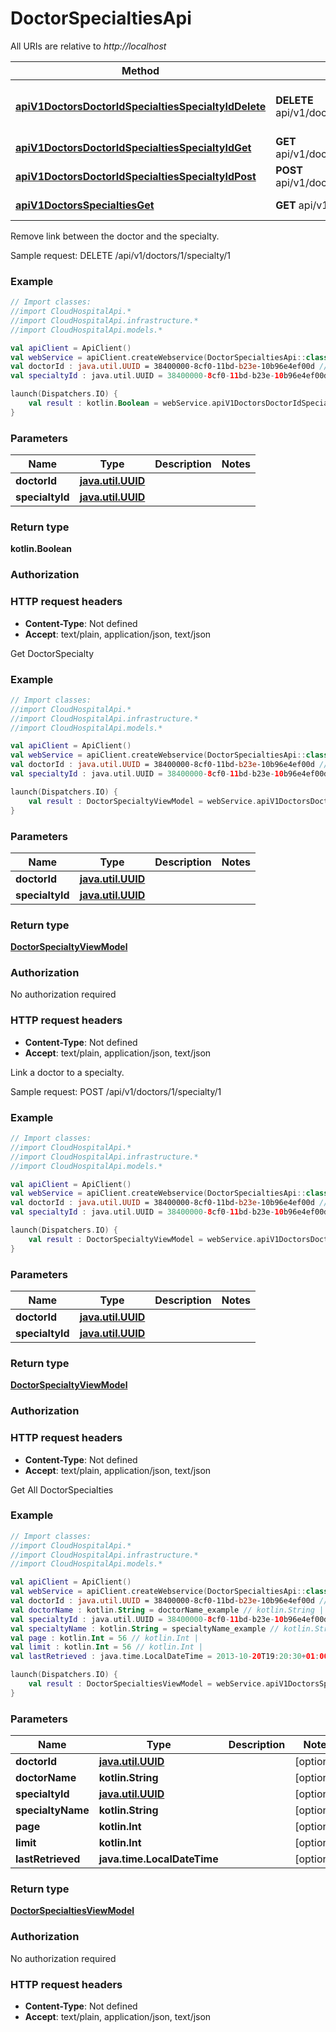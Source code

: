 # DoctorSpecialtiesApi

All URIs are relative to *http://localhost*

Method | HTTP request | Description
------------- | ------------- | -------------
[**apiV1DoctorsDoctorIdSpecialtiesSpecialtyIdDelete**](DoctorSpecialtiesApi.md#apiV1DoctorsDoctorIdSpecialtiesSpecialtyIdDelete) | **DELETE** api/v1/doctors/{doctorId}/specialties/{specialtyId} | Remove link between the doctor and the specialty.
[**apiV1DoctorsDoctorIdSpecialtiesSpecialtyIdGet**](DoctorSpecialtiesApi.md#apiV1DoctorsDoctorIdSpecialtiesSpecialtyIdGet) | **GET** api/v1/doctors/{doctorId}/specialties/{specialtyId} | Get DoctorSpecialty
[**apiV1DoctorsDoctorIdSpecialtiesSpecialtyIdPost**](DoctorSpecialtiesApi.md#apiV1DoctorsDoctorIdSpecialtiesSpecialtyIdPost) | **POST** api/v1/doctors/{doctorId}/specialties/{specialtyId} | Link a doctor to a specialty.
[**apiV1DoctorsSpecialtiesGet**](DoctorSpecialtiesApi.md#apiV1DoctorsSpecialtiesGet) | **GET** api/v1/doctors/specialties | Get All DoctorSpecialties



Remove link between the doctor and the specialty.

Sample request:        DELETE /api/v1/doctors/1/specialty/1

### Example
```kotlin
// Import classes:
//import CloudHospitalApi.*
//import CloudHospitalApi.infrastructure.*
//import CloudHospitalApi.models.*

val apiClient = ApiClient()
val webService = apiClient.createWebservice(DoctorSpecialtiesApi::class.java)
val doctorId : java.util.UUID = 38400000-8cf0-11bd-b23e-10b96e4ef00d // java.util.UUID | 
val specialtyId : java.util.UUID = 38400000-8cf0-11bd-b23e-10b96e4ef00d // java.util.UUID | 

launch(Dispatchers.IO) {
    val result : kotlin.Boolean = webService.apiV1DoctorsDoctorIdSpecialtiesSpecialtyIdDelete(doctorId, specialtyId)
}
```

### Parameters

Name | Type | Description  | Notes
------------- | ------------- | ------------- | -------------
 **doctorId** | [**java.util.UUID**](.md)|  |
 **specialtyId** | [**java.util.UUID**](.md)|  |

### Return type

**kotlin.Boolean**

### Authorization



### HTTP request headers

 - **Content-Type**: Not defined
 - **Accept**: text/plain, application/json, text/json


Get DoctorSpecialty

### Example
```kotlin
// Import classes:
//import CloudHospitalApi.*
//import CloudHospitalApi.infrastructure.*
//import CloudHospitalApi.models.*

val apiClient = ApiClient()
val webService = apiClient.createWebservice(DoctorSpecialtiesApi::class.java)
val doctorId : java.util.UUID = 38400000-8cf0-11bd-b23e-10b96e4ef00d // java.util.UUID | 
val specialtyId : java.util.UUID = 38400000-8cf0-11bd-b23e-10b96e4ef00d // java.util.UUID | 

launch(Dispatchers.IO) {
    val result : DoctorSpecialtyViewModel = webService.apiV1DoctorsDoctorIdSpecialtiesSpecialtyIdGet(doctorId, specialtyId)
}
```

### Parameters

Name | Type | Description  | Notes
------------- | ------------- | ------------- | -------------
 **doctorId** | [**java.util.UUID**](.md)|  |
 **specialtyId** | [**java.util.UUID**](.md)|  |

### Return type

[**DoctorSpecialtyViewModel**](DoctorSpecialtyViewModel.md)

### Authorization

No authorization required

### HTTP request headers

 - **Content-Type**: Not defined
 - **Accept**: text/plain, application/json, text/json


Link a doctor to a specialty.

Sample request:        POST /api/v1/doctors/1/specialty/1

### Example
```kotlin
// Import classes:
//import CloudHospitalApi.*
//import CloudHospitalApi.infrastructure.*
//import CloudHospitalApi.models.*

val apiClient = ApiClient()
val webService = apiClient.createWebservice(DoctorSpecialtiesApi::class.java)
val doctorId : java.util.UUID = 38400000-8cf0-11bd-b23e-10b96e4ef00d // java.util.UUID | 
val specialtyId : java.util.UUID = 38400000-8cf0-11bd-b23e-10b96e4ef00d // java.util.UUID | 

launch(Dispatchers.IO) {
    val result : DoctorSpecialtyViewModel = webService.apiV1DoctorsDoctorIdSpecialtiesSpecialtyIdPost(doctorId, specialtyId)
}
```

### Parameters

Name | Type | Description  | Notes
------------- | ------------- | ------------- | -------------
 **doctorId** | [**java.util.UUID**](.md)|  |
 **specialtyId** | [**java.util.UUID**](.md)|  |

### Return type

[**DoctorSpecialtyViewModel**](DoctorSpecialtyViewModel.md)

### Authorization



### HTTP request headers

 - **Content-Type**: Not defined
 - **Accept**: text/plain, application/json, text/json


Get All DoctorSpecialties

### Example
```kotlin
// Import classes:
//import CloudHospitalApi.*
//import CloudHospitalApi.infrastructure.*
//import CloudHospitalApi.models.*

val apiClient = ApiClient()
val webService = apiClient.createWebservice(DoctorSpecialtiesApi::class.java)
val doctorId : java.util.UUID = 38400000-8cf0-11bd-b23e-10b96e4ef00d // java.util.UUID | 
val doctorName : kotlin.String = doctorName_example // kotlin.String | 
val specialtyId : java.util.UUID = 38400000-8cf0-11bd-b23e-10b96e4ef00d // java.util.UUID | 
val specialtyName : kotlin.String = specialtyName_example // kotlin.String | 
val page : kotlin.Int = 56 // kotlin.Int | 
val limit : kotlin.Int = 56 // kotlin.Int | 
val lastRetrieved : java.time.LocalDateTime = 2013-10-20T19:20:30+01:00 // java.time.LocalDateTime | 

launch(Dispatchers.IO) {
    val result : DoctorSpecialtiesViewModel = webService.apiV1DoctorsSpecialtiesGet(doctorId, doctorName, specialtyId, specialtyName, page, limit, lastRetrieved)
}
```

### Parameters

Name | Type | Description  | Notes
------------- | ------------- | ------------- | -------------
 **doctorId** | [**java.util.UUID**](.md)|  | [optional]
 **doctorName** | **kotlin.String**|  | [optional]
 **specialtyId** | [**java.util.UUID**](.md)|  | [optional]
 **specialtyName** | **kotlin.String**|  | [optional]
 **page** | **kotlin.Int**|  | [optional]
 **limit** | **kotlin.Int**|  | [optional]
 **lastRetrieved** | **java.time.LocalDateTime**|  | [optional]

### Return type

[**DoctorSpecialtiesViewModel**](DoctorSpecialtiesViewModel.md)

### Authorization

No authorization required

### HTTP request headers

 - **Content-Type**: Not defined
 - **Accept**: text/plain, application/json, text/json

